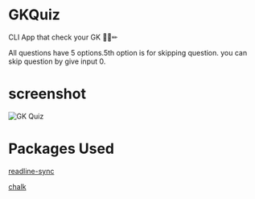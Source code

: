 # GKQuiz
CLI App that check your GK 📘📕✏

All questions have 5 options.5th option is for skipping question. you can skip question by give input 0.

# **screenshot**
![GK Quiz](https://user-images.githubusercontent.com/50478681/182416371-55ccfc80-557c-41b6-800a-32dcdb269086.png)


# Packages Used
[readline-sync](https://www.npmjs.com/package/readline-sync)

[chalk](https://www.npmjs.com/package/chalk)
